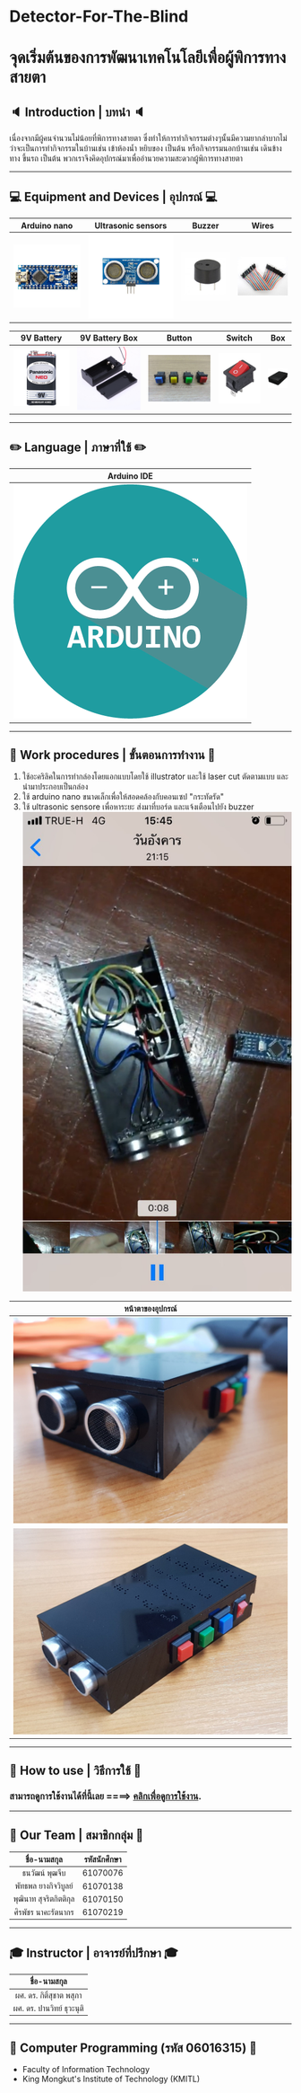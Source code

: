 #  Detector-For-The-Blind
# จุดเริ่มต้นของการพัฒนาเทคโนโลยีเพื่อผู้พิการทางสายตา

## :speaker: Introduction | บทนำ :speaker:

เนื่องจากมีผู้คนจำนวนไม่น้อยที่พิการทางสายตา ซึ่งทำให้การทำกิจกรรมต่างๆนั้นมีความยากลำบากไม่ว่าจะเป็นการทำกิจกรรมในบ้านเช่น เข้าห้องน้ำ หยิบของ เป็นต้น หรือกิจกรรมนอกบ้านเช่น เดินข้างทาง ขึ้นรถ เป็นต้น พวกเราจึงคิดอุปกรณ์มาเพื่ออำนวยความสะดวกผู้พิการทางสายตา

---

## 💻 Equipment and Devices | อุปกรณ์ 💻

| Arduino nano	 | Ultrasonic sensors | Buzzer | Wires |
| :--------: | :--------: | :--------: | :--------: | 
|   ![Arduino nano](pic/arn.jpg)   |   ![Ultrasonic sensors](pic/u_sensor.png)|   ![Buzzer](pic/buzzer.jpg)   |   ![Wires](pic/wire.jpg)   | 

| 9V Battery | 9V Battery Box | Button | Switch | Box |
| :--------: | :--------: | :--------: | :--------: | :--------: |  
|   ![9V Battery](pic/9v.jpg)  |  ![9V Battery Box](pic/box9v.jpg)   | ![Button](pic/button.jpg)  | ![Switch](pic/switch.jpg) | ![Box](pic/box.png) |

---

## :pencil2: Language | ภาษาที่ใช้ :pencil2:

| Arduino IDE |
| :--------: |
|![Arduino IDE](pic/alogo.png) |

---

## :electric_plug: Work procedures | ขั้นตอนการทำงาน :electric_plug:

1. ใช้อะคริลิคในการทำกล่องโดยแอกแบบโดยใช้ illustrator และใช้ laser cut ตัดตามแบบ และนำมาประกอบเป็นกล่อง
2. ใช้ arduino nano ขนาดเล็กเพื่อให้สอดคล้องกับคอนเซป "กระทัดรัด"
3. ใช้ ultrasonic sensore เพื่อหาระยะ ส่งมาที่บอร์ด และแจ้งเตือนไปยัง buzzer
![](pic/do.jpg)


| หน้าตาของอุปกรณ์ |
| :----------------: |
![หน้าตาของอุปกรณ์](pic/pre1.jpg) |
![หน้าตาของอุปกรณ์](pic/pre2.jpg) |

---

## 🔌 How to use | วิธีการใช้ 🔌

### สามารถดูการใช้งานได้ที่นี้เลย ====> [คลิกเพื่อดูการใช้งาน](https://youtu.be/yRW2DmuzaIE).

---

## :boy: Our Team | สมาชิกกลุ่ม :boy:

| ชื่อ-นามสกุล       | รหัสนักศึกษา |
| :-------------: |:----------:|
| ธนวัฒน์ พุฒจีบ | 61070076 |
| พัทธพล ยางกิจวิบูลย์ | 61070138 |
| พุฒินาท สุจริตกิตติกุล | 61070150 |
| ศิรพัชร นาคะรัตนากร | 61070219 |

---

## 🎓 Instructor | อาจารย์ที่ปรึกษา 🎓
| ชื่อ-นามสกุล |
| :-------------: |
| ผศ. ดร. กิติ์สุชาต พสุภา |
| ผศ. ดร. ปานวิทย์ ธุวะนุติ |

---

## :school_satchel: Computer Programming (รหัส 06016315) :school_satchel:

- Faculty of Information Technology 
- King Mongkut's Institute of Technology  (KMITL)
